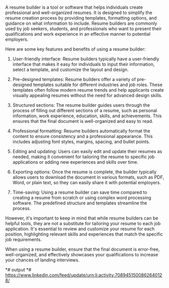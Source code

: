 A resume builder is a tool or software that helps individuals create professional and well-organized resumes. It is designed to simplify the resume creation process by providing templates, formatting options, and guidance on what information to include. Resume builders are commonly used by job seekers, students, and professionals who want to present their qualifications and work experience in an effective manner to potential employers.

Here are some key features and benefits of using a resume builder:

1. User-friendly interface: Resume builders typically have a user-friendly interface that makes it easy for individuals to input their information, select a template, and customize the layout and design.

2. Pre-designed templates: Resume builders offer a variety of pre-designed templates suitable for different industries and job roles. These templates often follow modern resume trends and help applicants create visually appealing resumes without the need for advanced design skills.

3. Structured sections: The resume builder guides users through the process of filling out different sections of a resume, such as personal information, work experience, education, skills, and achievements. This ensures that the final document is well-organized and easy to read.

4. Professional formatting: Resume builders automatically format the content to ensure consistency and a professional appearance. This includes adjusting font styles, margins, spacing, and bullet points.

5. Editing and updating: Users can easily edit and update their resumes as needed, making it convenient for tailoring the resume to specific job applications or adding new experiences and skills over time.

6. Exporting options: Once the resume is complete, the builder typically allows users to download the document in various formats, such as PDF, Word, or plain text, so they can easily share it with potential employers.

7. Time-saving: Using a resume builder can save time compared to creating a resume from scratch or using complex word processing software. The predefined structure and templates streamline the process.

However, it's important to keep in mind that while resume builders can be helpful tools, they are not a substitute for tailoring your resume to each job application. It's essential to review and customize your resume for each position, highlighting relevant skills and experiences that match the specific job requirements.

When using a resume builder, ensure that the final document is error-free, well-organized, and effectively showcases your qualifications to increase your chances of landing interviews.

*# output *#
https://www.linkedin.com/feed/update/urn:li:activity:7089451500862640128/

